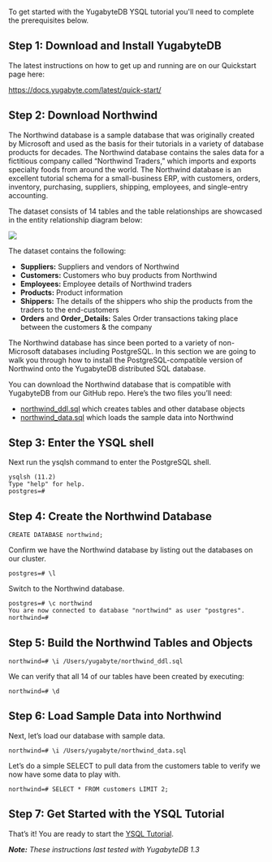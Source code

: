 To get started with the YugabyteDB YSQL tutorial you'll need to complete the prerequisites below.

## Step 1: Download and Install YugabyteDB

The latest instructions on how to get up and running are on our Quickstart page here:

https://docs.yugabyte.com/latest/quick-start/

## Step 2: Download Northwind

The Northwind database is a sample database that was originally created by Microsoft and used as the basis for their tutorials in a variety of database products for decades. The Northwind database contains the sales data for a fictitious company called “Northwind Traders,” which imports and exports specialty foods from around the world.  The Northwind database is an excellent tutorial schema for a small-business ERP, with customers, orders, inventory, purchasing, suppliers, shipping, employees, and single-entry accounting. 

The dataset consists of 14 tables and the table relationships are showcased in the entity relationship diagram below:

![](https://static.packt-cdn.com/products/9781782170907/graphics/0907EN_02_09.jpg)

The dataset contains the following:

* **Suppliers:** Suppliers and vendors of Northwind
* **Customers:** Customers who buy products from Northwind
* **Employees:** Employee details of Northwind traders
* **Products:** Product information
* **Shippers:** The details of the shippers who ship the products from the traders to the end-customers
* **Orders** and **Order_Details:** Sales Order transactions taking place between the customers & the company

The Northwind database has since been ported to a variety of non-Microsoft databases including PostgreSQL. In this section we are going to walk you through how to install the PostgreSQL-compatible version of Northwind onto the YugabyteDB distributed SQL database.

You can download the Northwind database that is compatible with YugabyteDB from our GitHub repo. Here’s the two files you’ll need:

* [northwind_ddl.sql](https://raw.githubusercontent.com/Yugabyte/yugabyte-db/master/sample/northwind_ddl.sql) which creates tables and other database objects
* [northwind_data.sql](https://raw.githubusercontent.com/Yugabyte/yugabyte-db/master/sample/northwind_data.sql) which loads the sample data into Northwind

## Step 3: Enter the YSQL shell

Next run the ysqlsh command to enter the PostgreSQL shell.

```$ ./bin/ysqlsh  --echo-queries
ysqlsh (11.2)
Type "help" for help.
postgres=#
```

## Step 4: Create the Northwind Database

```
CREATE DATABASE northwind;
```

Confirm we have the Northwind database by listing out the databases on our cluster.

```
postgres=# \l
```

Switch to the Northwind database.

```
postgres=# \c northwind
You are now connected to database "northwind" as user "postgres".
northwind=# 
```

## Step 5: Build the Northwind Tables and Objects

```
northwind=# \i /Users/yugabyte/northwind_ddl.sql
```
We can verify that all 14 of our tables have been created by executing:

```
northwind=# \d
```

## Step 6: Load Sample Data into Northwind

Next, let’s load our database with sample data.

```
northwind=# \i /Users/yugabyte/northwind_data.sql
```

Let’s do a simple SELECT to pull data from the customers table to verify we now have some data to play with.

```
northwind=# SELECT * FROM customers LIMIT 2;
```

## Step 7: Get Started with the YSQL Tutorial

That’s it! You are ready to start the [YSQL Tutorial](https://github.com/Yugabyte/yugabyte-db/wiki/YSQL-Tutorial:-Fundamentals).

_**Note:** These instructions last tested with YugabyteDB 1.3_